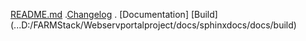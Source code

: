 





[README.md](...docs/README.md) .[Changelog](.../docs/CHANGELOG.md) . [Documentation] [Build] (...D:/FARMStack/Webservportalproject/docs/sphinxdocs/docs/build) 

